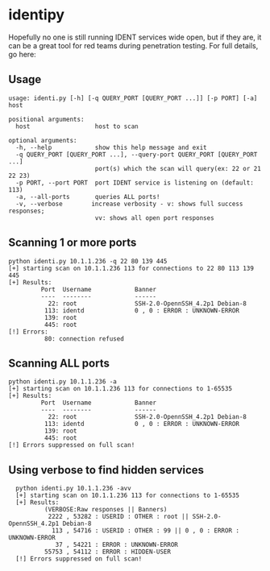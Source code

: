 # identipy

Hopefully no one is still running IDENT services wide open, but if they are, it can be a great tool for red teams during penetration testing. For full details, go here: 

## Usage

```
usage: identi.py [-h] [-q QUERY_PORT [QUERY_PORT ...]] [-p PORT] [-a] host

positional arguments:
  host                  host to scan

optional arguments:
  -h, --help            show this help message and exit
  -q QUERY_PORT [QUERY_PORT ...], --query-port QUERY_PORT [QUERY_PORT ...] 
                        port(s) which the scan will query(ex: 22 or 21 22 23)
  -p PORT, --port PORT  port IDENT service is listening on (default: 113)
  -a, --all-ports       queries ALL ports!
  -v, --verbose        increase verbosity - v: shows full success responses;
                        vv: shows all open port responses
  ```
  
  ## Scanning 1 or more ports
  
  ```
  python identi.py 10.1.1.236 -q 22 80 139 445
  [+] starting scan on 10.1.1.236 113 for connections to 22 80 113 139 445
  [+] Results:
           Port  Username            Banner
           ----  --------            ------
             22: root                SSH-2.0-OpennSSH_4.2p1 Debian-8
            113: identd              0 , 0 : ERROR : UNKNOWN-ERROR
            139: root
            445: root
  [!] Errors:
            80: connection refused
  ```
  
  ## Scanning ALL ports
  
  ```
  python identi.py 10.1.1.236 -a
  [+] starting scan on 10.1.1.236 113 for connections to 1-65535
  [+] Results:
           Port  Username            Banner
           ----  --------            ------
             22: root                SSH-2.0-OpennSSH_4.2p1 Debian-8 
            113: identd              0 , 0 : ERROR : UNKNOWN-ERROR 
            139: root
            445: root
  [!] Errors suppressed on full scan!
  ```

## Using verbose to find hidden services

```
  python identi.py 10.1.1.236 -avv
  [+] starting scan on 10.1.1.236 113 for connections to 1-65535
  [+] Results:
          (VERBOSE:Raw responses || Banners)
           2222 , 53282 : USERID : OTHER : root || SSH-2.0-OpennSSH_4.2p1 Debian-8 
            113 , 54716 : USERID : OTHER : 99 || 0 , 0 : ERROR : UNKNOWN-ERROR
             37 , 54221 : ERROR : UNKNOWN-ERROR
          55753 , 54112 : ERROR : HIDDEN-USER 
  [!] Errors suppressed on full scan!
  ```
